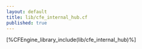 ```yaml
---
layout: default
title: lib/cfe_internal_hub.cf
published: true
---
```


[%CFEngine_library_include(lib/cfe_internal_hub)%]
